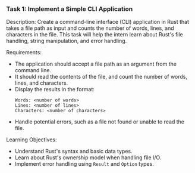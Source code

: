 ### Task 1: Implement a Simple CLI Application

Description: Create a command-line interface (CLI) application in Rust that takes a file path as input and counts the number of words, lines, and characters in the file. This task will help the intern learn about Rust's file handling, string manipulation, and error handling.

Requirements:
- The application should accept a file path as an argument from the command line.
- It should read the contents of the file, and count the number of words, lines, and characters.
- Display the results in the format:
  ```
  Words: <number of words>
  Lines: <number of lines>
  Characters: <number of characters>
  ```
- Handle potential errors, such as a file not found or unable to read the file.

Learning Objectives:
- Understand Rust's syntax and basic data types.
- Learn about Rust's ownership model when handling file I/O.
- Implement error handling using `Result` and `Option` types.
